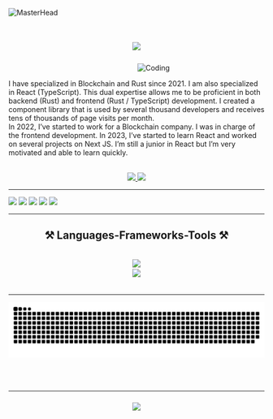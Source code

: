 ![MasterHead](https://media.licdn.com/dms/image/v2/D4E16AQHQ209dPtg5Mw/profile-displaybackgroundimage-shrink_350_1400/profile-displaybackgroundimage-shrink_350_1400/0/1732995058991?e=1739404800&v=beta&t=shE4RZ3q3lZZEuKH3HJLQfh8v9CTO2mlVkpojcj11UM)


<h1 align="center">
    <img src="https://readme-typing-svg.demolab.com?font=Fira+Code&size=24&pause=1000&color=F7A060&center=true&width=500&height=40&lines=Hi+there!+👋+I'm+Max.+;Your+Next+Rust+Dev+🦀+😄" />
</h1>



<img align="right" alt="Coding" width="250" src="https://res.cloudinary.com/dnwmgftf8/image/upload/v1694944154/Untitled_design_d6yw4l.png">


<div align="left">

<br/>
 
I have specialized in Blockchain and Rust since 2021. I am also specialized in React (TypeScript). This dual expertise allows me to be proficient in both backend (Rust) and frontend (Rust / TypeScript) development. I created a component library that is used by several thousand developers and receives tens of thousands of page visits per month.
<br/>
In 2022, I’ve started to work for a Blockchain company. I was in charge of the frontend development. In 2023, I’ve started to learn React and worked on several projects on Next JS. I’m still a junior in React but I’m very motivated and able to learn quickly.

<br/>

</div>


 
<div align="center"> 
  <a href="mailto:maxwells.pro@proton.me">
    <img src="https://img.shields.io/badge/ProtonMail-8B89CC?style=for-the-badge&logo=protonmail&logoColor=white" />
  </a>
  <a href="https://linkedin.com/in/maxime-montfort" target="_blank">
    <img src="https://img.shields.io/badge/LinkedIn-0077B5?style=for-the-badge&logo=linkedin&logoColor=white" target="_blank" />
  </a>
</div>


 <hr/>



![](http://github-profile-summary-cards.vercel.app/api/cards/profile-details?username=max-wells&theme=solarized)
![](http://github-profile-summary-cards.vercel.app/api/cards/repos-per-language?username=max-wells&theme=solarized)
![](http://github-profile-summary-cards.vercel.app/api/cards/most-commit-language?username=max-wells&theme=solarized)
![](http://github-profile-summary-cards.vercel.app/api/cards/stats?username=max-wells&theme=solarized)
![](http://github-profile-summary-cards.vercel.app/api/cards/productive-time?username=max-wells&theme=solarized&utcOffset=8)


 <hr/>
 

<h2 align="center">⚒️ Languages-Frameworks-Tools ⚒️</h2>
<br/>
<div align="center">
    <img src="https://go-skill-icons.vercel.app/api/icons?i=rust,postgres,tailwind,react,nextjs,actix,wasm,digitalocean" />
  <br>
    <img src="https://go-skill-icons.vercel.app/api/icons?i=ipfs,solidity,ts,figma,postman,docker,git" /><br>
</div>


<br/>
<hr/>

<div align="center">
  <img alt="snake eating my contributions" src="https://raw.githubusercontent.com/salesp07/salesp07/output/github-contribution-grid-snake.svg" />
</div>


<br/><br/>
<hr/>

<h3 align="center">
    <img src="https://readme-typing-svg.demolab.com?font=Fira+Code&size=24&pause=1000&color=F7A060&center=true&width=500&height=40&lines=Thanks+for+visiting+🙏;Send+me+a+message+on+Linkedin+😄">
</h3>

<br/>